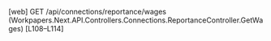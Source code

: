 [web] GET /api/connections/reportance/wages  (Workpapers.Next.API.Controllers.Connections.ReportanceController.GetWages)  [L108–L114]

